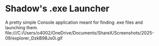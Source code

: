 # Shadow's .exe Launcher
A pretty simple Console application meant for finding .exe files and launching them.
file:///C:/Users/o4002/OneDrive/Documents/ShareX/Screenshots/2025-09/explorer_DzkB98Js0i.gif
